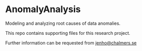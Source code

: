 # AnomalyAnalysis
Modeling and analyzing root causes of data anomalies.


This repo contains supporting files for this research project.

Further information can be requested from jenho@chalmers.se
